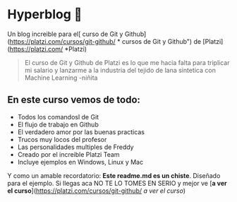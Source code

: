 # Hyperblog 💚
Un blog increible para el[ curso de Git y Github](https://platzi.com/cursos/git-github/ * cursos de Git y Github") de [Platzi](https://platzi.com/ *Platzi)
> El curso de Git y Github de Platzi es lo que me hacia falta para triplicar mi salario y lanzarme a la industria del tejido de lana sintetica con Machine Learning
> -niñita

## En este curso vemos de todo:
* Todos los comandosl de Git
* El flujo de trabajo en Github
* El verdadero amor por las buenas practicas
* Trucos muy locos del profesor
* Las personalidades multiples de Freddy
* Creado por el increible Platzi Team
* Incluye ejemplos en Windows, Linux y Mac

Y como un amable recordatorio: **Este readme.md es un chiste**. Diseñado para el ejemplo. Si llegas aca NO TE LO TOMES EN SERIO y mejor ve [**a ver el curso**](https://platzi.com/cursos/git-github/ *a ver el curso*)